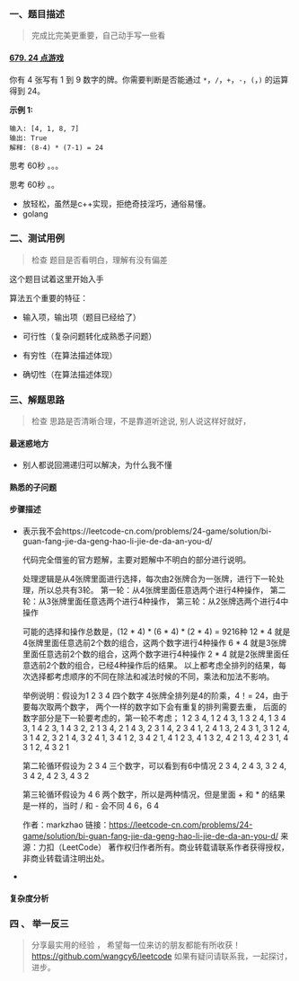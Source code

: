 

###  一、题目描述

> 完成比完美更重要，自己动手写一些看

#### [679. 24 点游戏](https://leetcode-cn.com/problems/24-game/)



你有 4 张写有 1 到 9 数字的牌。你需要判断是否能通过 `*`，`/`，`+`，`-`，`(`，`)` 的运算得到 24。

**示例 1:**

```
输入: [4, 1, 8, 7]
输出: True
解释: (8-4) * (7-1) = 24
```

思考 60秒 。。。



思考 60秒 。。





- 放轻松，虽然是c++实现，拒绝奇技淫巧，通俗易懂。
- golang 





### 二、测试用例

> 检查 题目是否看明白，理解有没有偏差





 这个题目试着这里开始入手

算法五个重要的特征：

- 输入项，输出项（题目已经给了）

- 可行性（复杂问题转化成熟悉子问题）

- 有穷性（在算法描述体现）

- 确切性（在算法描述体现）



### 三、解题思路


> 检查 思路是否清晰合理，不是靠道听途说, 别人说这样好就好，

#### 最迷惑地方

- 别人都说回溯递归可以解决，为什么我不懂


#### 熟悉的子问题



#### 步骤描述

- 表示我不会https://leetcode-cn.com/problems/24-game/solution/bi-guan-fang-jie-da-geng-hao-li-jie-de-da-an-you-d/

  代码完全借鉴的官方题解，主要对题解中不明白的部分进行说明。

  处理逻辑是从4张牌里面进行选择，每次由2张牌合为一张牌，进行下一轮处理，所以总共有3轮。
  第一轮：从4张牌里面任意选两个进行4种操作，
  第二轮：从3张牌里面任意选两个进行4种操作，
  第三轮：从2张牌选两个进行4中操作

  可能的选择和操作总数是，(12 * 4) * (6 * 4) * (2 * 4) = 9216种
  12 * 4 就是4张牌里面任意选前2个数的组合，这两个数字进行4种操作
  6 * 4 就是3张牌里面任意选前2个数的组合，这两个数字进行4种操作
  2 * 4 就是2张牌里面任意选前2个数的组合，已经4种操作后的结果。
  以上都考虑全排列的结果，每次选择都考虑顺序的不同在除法和减法时候的不同，乘法和加法不影响。

  举例说明：假设为1 2 3 4 四个数字
  4张牌全排列是4的阶乘，4！= 24，由于要每次取两个数字，
  两个一样的数字如下会有重复的排列需要去重，
  后面的数字部分是下一轮要考虑的，第一轮不考虑；
  1 2 3 4, 1 2 4 3, 1 3 2 4, 1 3 4 3, 1 4 2 3, 1 4 3 2,
  2 1 3 4, 2 1 4 3, 2 3 1 4, 2 3 4 1, 2 4 1 3, 2 4 3 1,
  3 1 2 4, 3 1 4 2, 3 2 1 4, 3 2 4 1, 3 4 1 2, 3 4 2 1,
  4 1 2 3, 4 1 3 2, 4 2 1 3, 4 2 3 1, 4 3 1 2, 4 3 2 1

  第二轮循环假设为 2 3 4 三个数字，可以看到有6中情况
  2 3 4, 2 4 3, 3 2 4, 3 4 2, 4 2 3, 4 3 2

  第三轮循环假设为 4 6 两个数字，所以是两种情况，但是里面 + 和 * 的结果是一样的，当时 / 和 - 会不同
  4 6，6 4

  作者：markzhao
  链接：https://leetcode-cn.com/problems/24-game/solution/bi-guan-fang-jie-da-geng-hao-li-jie-de-da-an-you-d/
  来源：力扣（LeetCode）
  著作权归作者所有。商业转载请联系作者获得授权，非商业转载请注明出处。

- 

####  复杂度分析






###  四 、 举一反三

> 分享最实用的经验 ， 希望每一位来访的朋友都能有所收获！
https://github.com/wangcy6/leetcode
> 如果有疑问请联系我，一起探讨，进步。